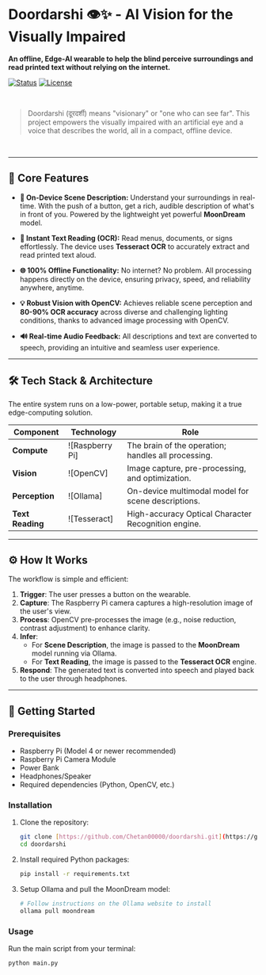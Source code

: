 # Doordarshi 👁️✨ - AI Vision for the Visually Impaired

**An offline, Edge-AI wearable to help the blind perceive surroundings and read printed text without relying on the internet.**

[![Status](https://img.shields.io/badge/status-active-success.svg)]()
[![License](https://img.shields.io/badge/license-MIT-blue.svg)](/LICENSE)

<br>

> Doordarshi (दूरदर्शी) means "visionary" or "one who can see far". This project empowers the visually impaired with an artificial eye and a voice that describes the world, all in a compact, offline device.

<br>


---

## 🚀 Core Features

* **🤖 On-Device Scene Description:** Understand your surroundings in real-time. With the push of a button, get a rich, audible description of what's in front of you. Powered by the lightweight yet powerful **MoonDream** model.

* **📄 Instant Text Reading (OCR):** Read menus, documents, or signs effortlessly. The device uses **Tesseract OCR** to accurately extract and read printed text aloud.

* **🌐 100% Offline Functionality:** No internet? No problem. All processing happens directly on the device, ensuring privacy, speed, and reliability anywhere, anytime.

* **💡 Robust Vision with OpenCV:** Achieves reliable scene perception and **80-90% OCR accuracy** across diverse and challenging lighting conditions, thanks to advanced image processing with OpenCV.

* **🔊 Real-time Audio Feedback:** All descriptions and text are converted to speech, providing an intuitive and seamless user experience.

---

## 🛠️ Tech Stack & Architecture

The entire system runs on a low-power, portable setup, making it a true edge-computing solution.

| Component | Technology | Role |
|---|---|---|
| **Compute** | ![Raspberry Pi] | The brain of the operation; handles all processing. |
| **Vision** | ![OpenCV] | Image capture, pre-processing, and optimization. |
| **Perception** | ![Ollama] | On-device multimodal model for scene descriptions. |
| **Text Reading**| ![Tesseract] | High-accuracy Optical Character Recognition engine. |

---

## ⚙️ How It Works

The workflow is simple and efficient:

1.  **Trigger**: The user presses a button on the wearable.
2.  **Capture**: The Raspberry Pi camera captures a high-resolution image of the user's view.
3.  **Process**: OpenCV pre-processes the image (e.g., noise reduction, contrast adjustment) to enhance clarity.
4.  **Infer**:
    * For **Scene Description**, the image is passed to the **MoonDream** model running via Ollama.
    * For **Text Reading**, the image is passed to the **Tesseract OCR** engine.
5.  **Respond**: The generated text is converted into speech and played back to the user through headphones.

---

## 🚀 Getting Started

### Prerequisites

* Raspberry Pi (Model 4 or newer recommended)
* Raspberry Pi Camera Module
* Power Bank
* Headphones/Speaker
* Required dependencies (Python, OpenCV, etc.)

### Installation

1.  Clone the repository:
    ```bash
    git clone [https://github.com/Chetan00000/doordarshi.git](https://github.com/Chetan00000/doordarshi.git)
    cd doordarshi
    ```

2.  Install required Python packages:
    ```bash
    pip install -r requirements.txt
    ```

3.  Setup Ollama and pull the MoonDream model:
    ```bash
    # Follow instructions on the Ollama website to install
    ollama pull moondream
    ```

### Usage

Run the main script from your terminal:
```bash
python main.py
